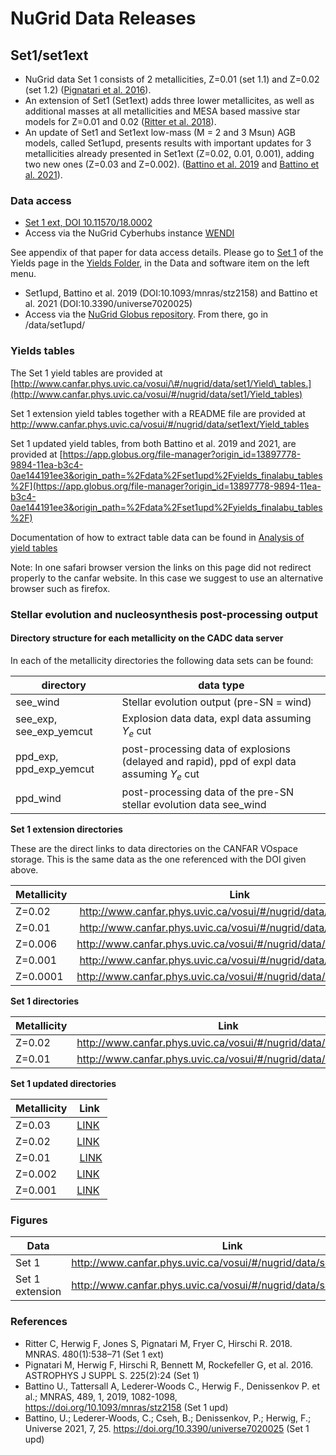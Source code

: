 # NuGrid Data Releases

## Set1/set1ext

* NuGrid data Set 1 consists of 2 metallicities, Z=0.01 (set 1.1) and Z=0.02 (set
1.2) ([Pignatari et al. 2016](http://adsabs.harvard.edu/abs/2016ApJS..225...24P)).  
* An extension of Set1 (Set1ext) adds three lower metallicites, as well as additional masses at all metallicities and MESA based massive star models for Z=0.01 and 0.02 ([Ritter et al. 2018](http://adsabs.harvard.edu/abs/2018MNRAS.480..538R)).
* An update of Set1 and Set1ext low-mass (M = 2 and 3 Msun) AGB models, called Set1upd, presents results with important updates for 3 metallicities already presented in Set1ext (Z=0.02, 0.01, 0.001), adding two new ones (Z=0.03 and Z=0.002). ([Battino et al. 2019](https://academic.oup.com/mnras/article/489/1/1082/5552141) and [Battino et al. 2021](https://www.mdpi.com/2218-1997/7/2/25)).

### Data access
* [Set 1 ext, DOI 10.11570/18.0002](https://www.doi.org/10.11570/18.0002)
* Access via the NuGrid Cyberhubs instance [WENDI](http://wendi.nugridstars.org)

See appendix of that paper for data access details. Please go to [Set 1](data-and-software/yields/set-1) of the Yields page in the [Yields Folder](data-and-software/yields), in the Data and software item on the left menu.

* Set1upd, Battino et al. 2019 (DOI:10.1093/mnras/stz2158) and Battino et al. 2021 (DOI:10.3390/universe7020025)
* Access via the [NuGrid Globus repository](https://app.globus.org/file-manager?origin_id=13897778-9894-11ea-b3c4-0ae144191ee3&origin_path=%2F). From there, go in /data/set1upd/

### Yields tables

The Set 1 yield tables are provided at
[http://www.canfar.phys.uvic.ca/vosui/\#/nugrid/data/set1/Yield\_tables.](http://www.canfar.phys.uvic.ca/vosui/#/nugrid/data/set1/Yield_tables)

Set 1 extension yield tables together with a README file are provided at
<http://www.canfar.phys.uvic.ca/vosui/#/nugrid/data/set1ext/Yield_tables>

Set 1 updated yield tables, from both Battino et al. 2019 and 2021, are provided at
[https://app.globus.org/file-manager?origin_id=13897778-9894-11ea-b3c4-0ae144191ee3&origin_path=%2Fdata%2Fset1upd%2Fyields_finalabu_tables%2F](https://app.globus.org/file-manager?origin_id=13897778-9894-11ea-b3c4-0ae144191ee3&origin_path=%2Fdata%2Fset1upd%2Fyields_finalabu_tables%2F)


Documentation of how to extract table data can be found in [Analysis of
yield tables](../nugrid-data-server/analysis-of-yield-tables "Analysis of yield tables")

Note: In one safari browser version the links on this page did not
redirect properly to the canfar website. In this case we suggest to use
an alternative browser such as firefox.


### Stellar evolution and nucleosynthesis post-processing output

#### Directory structure for each metallicity on the CADC data server
In each of the metallicity directories the following data sets can be found:

   directory | data type
   ----------|------------
  see\_wind  | Stellar evolution output (pre-SN = wind) 
  see\_exp,  see\_exp\_yemcut   | Explosion data data, expl data assuming $Y_e$ cut
  ppd\_exp, ppd\_exp\_yemcut    | post-processing data of explosions (delayed and rapid), ppd of expl data assuming $Y_e$ cut
  ppd_wind    |   post-processing data of the pre-SN stellar evolution data see\_wind                             
                                       


**Set 1 extension directories**

These are the direct links to data directories on the CANFAR VOspace storage. This is the same data as the one referenced with the DOI given above.

Metallicity | Link
------------|-----
Z=0.02 | <http://www.canfar.phys.uvic.ca/vosui/#/nugrid/data/set1ext/set1.2>
Z=0.01 | <http://www.canfar.phys.uvic.ca/vosui/#/nugrid/data/set1ext/set1.1>
Z=0.006 | <http://www.canfar.phys.uvic.ca/vosui/#/nugrid/data/set1ext/set1.3a>
Z=0.001 | <http://www.canfar.phys.uvic.ca/vosui/#/nugrid/data/set1ext/set1.4a>
 Z=0.0001 |<http://www.canfar.phys.uvic.ca/vosui/#/nugrid/data/set1ext/set1.5a>

**Set 1 directories** 

Metallicity | Link
------------|-----
Z=0.02 | <http://www.canfar.phys.uvic.ca/vosui/#/nugrid/data/set1/set1.2>
Z=0.01 |<http://www.canfar.phys.uvic.ca/vosui/#/nugrid/data/set1/set1.1>


**Set 1 updated directories** 

Metallicity | Link
------------|-----
Z=0.03 | [LINK](https://app.globus.org/file-manager?origin_id=13897778-9894-11ea-b3c4-0ae144191ee3&origin_path=%2Fdata%2Fset1upd%2Fset1.3%2F)
Z=0.02 | [LINK](https://app.globus.org/file-manager?origin_id=13897778-9894-11ea-b3c4-0ae144191ee3&origin_path=%2Fdata%2Fset1upd%2Fset1.2%2F)
Z=0.01 | [LINK](https://app.globus.org/file-manager?origin_id=13897778-9894-11ea-b3c4-0ae144191ee3&origin_path=%2Fdata%2Fset1upd%2Fset1.1%2F)
Z=0.002 |[LINK](https://app.globus.org/file-manager?origin_id=13897778-9894-11ea-b3c4-0ae144191ee3&origin_path=%2Fdata%2Fset1upd%2Fset1.02%2F)
Z=0.001 |[LINK](https://app.globus.org/file-manager?origin_id=13897778-9894-11ea-b3c4-0ae144191ee3&origin_path=%2Fdata%2Fset1upd%2Fset1.01%2F)



### Figures

Data | Link
-----|-----
Set 1 | <http://www.canfar.phys.uvic.ca/vosui/#/nugrid/data/set1/Figures>
Set 1 extension | <http://www.canfar.phys.uvic.ca/vosui/#/nugrid/data/set1ext/Figures>

### References

- Ritter C, Herwig F, Jones S, Pignatari M, Fryer C, Hirschi R. 2018. MNRAS. 480(1):538–71 (Set 1 ext)
- Pignatari M, Herwig F, Hirschi R, Bennett M, Rockefeller G, et al. 2016. ASTROPHYS J SUPPL S. 225(2):24 (Set 1)
- Battino U., Tattersall A, Lederer-Woods C., Herwig F., Denissenkov P. et al.; MNRAS, 489, 1, 2019, 1082-1098, <https://doi.org/10.1093/mnras/stz2158> (Set 1 upd)
- Battino, U.; Lederer-Woods, C.; Cseh, B.; Denissenkov, P.; Herwig, F.; Universe 2021, 7, 25. <https://doi.org/10.3390/universe7020025> (Set 1 upd)
